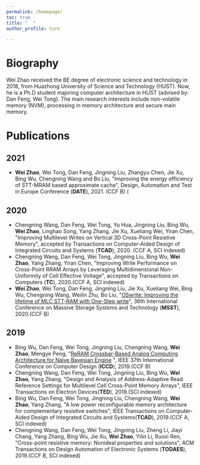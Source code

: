 ```yaml
---
permalink: /homepage/
toc: true
title: "  "
author_profile: ture

---
```


# Biography

Wei Zhao received the BE degree of electronic science and technology in 2018, from Huazhong University of Science and Technology (HUST). Now, he is a Ph.D student majoring computer architecture in HUST (advised by: Dan Feng, Wei Tong). The main research interests include non-volatile memory (NVM), processing in memory architecture and secure main memory.

# Publications
## 2021
- **Wei Zhao**, Wei Tong, Dan Feng, Jingning Liu, Zhangyu Chen, Jie Xu, Bing Wu, Chengning Wang and Bo Liu, "Improving the energy efficiency of STT-MRAM based approximate cache", Design, Automation and Test in Europe Conference  (**DATE**), 2021. (CCF B)
(
## 2020

- Chengning Wang, Dan Feng, Wei Tong, Yu Hua, Jingning Liu, Bing Wu, **Wei Zhao**, Linghao Song, Yang Zhang, Jie Xu, Xueliang Wei, Yiran Chen, "Improving Multilevel Writes on Vertical 3D Cross-Point Resistive Memory", accepted by Transactions on Computer-Aided Design of Integrated Circuits and Systems (**TCAD**), 2020.
(CCF A, SCI indexed)
- Chengning Wang, Dan Feng, Wei Tong, Jingning Liu, Bing Wu, **Wei Zhao**, Yang Zhang, Yiran Chen, "Improving Write Performance on Cross-Point RRAM Arrays by Leveraging Multidimensional Non-Uniformity of Cell Effective Voltage", accepted by Transactions on Computers (**TC**), 2020.(CCF A, SCI indexed)
- **Wei Zhao**, Wei Tong, Dan Feng, Jingning Liu, Jie Xu, Xueliang Wei, Bing Wu, Chengning Wang, Weilin Zhu, Bo Liu, "[OSwrite: Improving the lifetime of MLC STT-RAM with One-Step write](./paper/MSST_13.pdf)", 36th International Conference on Massive Storage Systems and Technology (**MSST**), 2020.(CCF B)

## 2019

- Bing Wu, Dan Feng, Wei Tong, Jingning Liu, Chengning Wang, **Wei Zhao**, Mengye Peng, "[ReRAM Crossbar-Based Analog Computing Architecture for Naive Bayesian Engine](./paper/bayes.pdf) ",  IEEE 37th International Conference on Computer Design (**ICCD**), 2019.(CCF B)
- Chengning Wang, Dan Feng, Wei Tong, Jingning Liu, Bing Wu, **Wei Zhao**, Yang Zhang, "Design and Analysis of Address-Adaptive Read Reference Settings for Multilevel Cell Cross-Point Memory Arrays", IEEE Transactions on Electron Devices(**TED**), 2019.(SCI indexed)
- Bing Wu, Dan Feng, Wei Tong, Jingning Liu, Chengning Wang, **Wei Zhao**, Yang Zhang, "A low power reconfigurable memory architecture for complementary resistive switches", IEEE Transactions on Computer-Aided Design of Integrated Circuits and Systems(**TCAD**), 2019.(CCF A, SCI indexed)
- Chengning Wang, Dan Feng, Wei Tong, Jingning Liu, Zheng Li, Jiayi Chang, Yang Zhang, Bing Wu, Jie Xu, **Wei Zhao**, Yilin Li, Ruoxi Ren, "Cross-point resistive memory: Nonideal properties and solutions", ACM Transactions on Design Automation of Electronic Systems (**TODAES**), 2019.(CCF B, SCI indexed)
